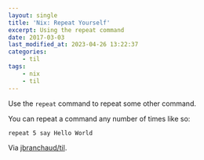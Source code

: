 ```yaml
---
layout: single
title: 'Nix: Repeat Yourself'
excerpt: Using the repeat command
date: 2017-03-03
last_modified_at: 2023-04-26 13:22:37
categories:
    - til
tags:
    - nix
    - til
---
```


Use the `repeat` command to repeat some other command.

You can repeat a command any number of times like so:

```bash
repeat 5 say Hello World
```

Via [jbranchaud/til](https://github.com/jbranchaud/til).
